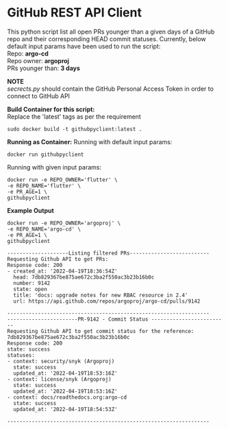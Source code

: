 # GitHub REST API Client

This python script list all open PRs younger than a given days of a GitHub repo and their corresponding HEAD commit statuses. Currently, below default input params have been used to run the script:<br/>
Repo: **argo-cd**<br/>
Repo owner: **argoproj**<br/>
PRs younger than: **3 days**

**NOTE**<br/>
*secrects.py* should contain the GitHub Personal Access Token in order to connect to GitHub API

**Build Container for this script:**<br/>
Replace the 'latest' tags as per the requirement
```
sudo docker build -t githubpyclient:latest .
```
**Running as Container:**
Running with default input params:
```
docker run githubpyclient
```
Running with given input params:
```
docker run -e REPO_OWNER='flutter' \
-e REPO_NAME='flutter' \
-e PR_AGE=1 \
githubpyclient 
```
**Example Output**
```
docker run -e REPO_OWNER='argoproj' \
-e REPO_NAME='argo-cd' \
-e PR_AGE=1 \
githubpyclient

--------------------Listing filtered PRs--------------------------
Requesting Github API to get PRs:
Response code: 200
- created_at: '2022-04-19T18:36:54Z'
  head: 7db829367be875ae672c3ba2f550ac3b23b16b0c
  number: 9142
  state: open
  title: 'docs: upgrade notes for new RBAC resource in 2.4'
  url: https://api.github.com/repos/argoproj/argo-cd/pulls/9142

------------------------------------------------------------------
-----------------------PR-9142 - Commit Status -------------------------
Requesting Github API to get commit status for the reference: 7db829367be875ae672c3ba2f550ac3b23b16b0c
Response code: 200
state: success
statuses:
- context: security/snyk (Argoproj)
  state: success
  updated_at: '2022-04-19T18:53:16Z'
- context: license/snyk (Argoproj)
  state: success
  updated_at: '2022-04-19T18:53:16Z'
- context: docs/readthedocs.org:argo-cd
  state: success
  updated_at: '2022-04-19T18:54:53Z'

------------------------------------------------------------------
```